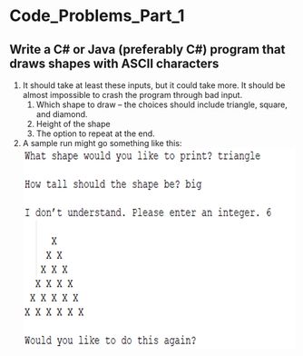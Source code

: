 # Code_Problems_Part_1

## Write a C# or Java (preferably C#) program that draws shapes with ASCII characters    
1. It should take at least these inputs, but it could take more.  It should be almost impossible to crash the program through bad input.
   1. Which shape to draw – the choices should include triangle, square, and diamond.
   1. Height of the shape
   1. The option to repeat at the end. <br>
1. A sample run might go something like this: <br>
   <img src="/Problem_1_Example.png" width="635" height="354">
